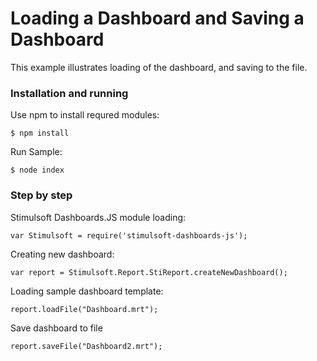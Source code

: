 # Loading a Dashboard and Saving a Dashboard

This example illustrates loading of the dashboard, and saving to the file.

### Installation and running
Use npm to install requred modules:

    $ npm install
    
Run Sample:

    $ node index

### Step by step

Stimulsoft Dashboards.JS module loading:

    var Stimulsoft = require('stimulsoft-dashboards-js');

Creating new dashboard:

    var report = Stimulsoft.Report.StiReport.createNewDashboard();

Loading sample dashboard template:

    report.loadFile("Dashboard.mrt");

Save dashboard to file

    report.saveFile("Dashboard2.mrt");
